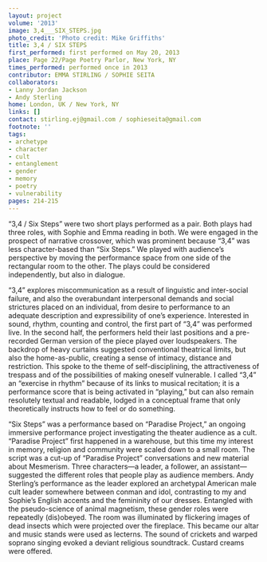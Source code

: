 ```yaml
---
layout: project
volume: '2013'
image: 3,4___SIX_STEPS.jpg
photo_credit: 'Photo credit: Mike Griffiths'
title: 3,4 / SIX STEPS
first_performed: first performed on May 20, 2013
place: Page 22/Page Poetry Parlor, New York, NY
times_performed: performed once in 2013
contributor: EMMA STIRLING / SOPHIE SEITA
collaborators:
- Lanny Jordan Jackson
- Andy Sterling
home: London, UK / New York, NY
links: []
contact: stirling.ej@gmail.com / sophieseita@gmail.com
footnote: ''
tags:
- archetype
- character
- cult
- entanglement
- gender
- memory
- poetry
- vulnerability
pages: 214-215
---
```


“3,4 / Six Steps” were two short plays performed as a pair. Both plays had three roles, with Sophie and Emma reading in both. We were engaged in the prospect of narrative crossover, which was prominent because “3,4” was less character-based than “Six Steps.” We played with audience’s perspective by moving the performance space from one side of the rectangular room to the other. The plays could be considered independently, but also in dialogue.

“3,4” explores miscommunication as a result of linguistic and inter-social failure, and also the overabundant interpersonal demands and social strictures placed on an individual, from desire to performance to an adequate description and expressibility of one’s experience. Interested in sound, rhythm, counting and control, the first part of “3,4” was performed live. In the second half, the performers held their last positions and a pre-recorded German version of the piece played over loudspeakers. The backdrop of heavy curtains suggested conventional theatrical limits, but also the home-as-public, creating a sense of intimacy, distance and restriction. This spoke to the theme of self-disciplining, the attractiveness of trespass and of the possibilities of making oneself vulnerable. I called “3,4” an “exercise in rhythm” because of its links to musical recitation; it is a performance score that is being activated in “playing,” but can also remain resolutely textual and readable, lodged in a conceptual frame that only theoretically instructs how to feel or do something.

“Six Steps” was a performance based on “Paradise Project,” an ongoing immersive performance project investigating the theater audience as a cult. “Paradise Project” first happened in a warehouse, but this time my interest in memory, religion and community were scaled down to a small room. The script was a cut-up of “Paradise Project” conversations and new material about Mesmerism. Three characters—a leader, a follower, an assistant—suggested the different roles that people play as audience members. Andy Sterling’s performance as the leader explored an archetypal American male cult leader somewhere between conman and idol, contrasting to my and Sophie’s English accents and the femininity of our dresses. Entangled with the pseudo-science of animal magnetism, these gender roles were repeatedly (dis)obeyed. The room was illuminated by flickering images of dead insects which were projected over the fireplace. This became our altar and music stands were used as lecterns. The sound of crickets and warped soprano singing evoked a deviant religious soundtrack. Custard creams were offered.
